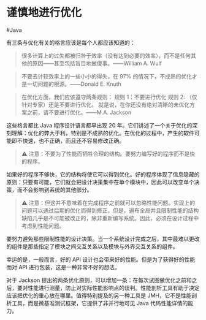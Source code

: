 # 谨慎地进行优化
#Java 

有三条与优化有关的格言应该是每个人都应该知道的：

> 很多计算上的过失都被归咎于效率（没有达到必要的效率），而不是任何其他的原因——甚至包括盲目地做傻事。——William A. Wulf

> 不要去计较效率上的一些小小的得失，在 97% 的情况下，不成熟的优化才是一切问题的根源。——Donald E. Knuth

> 在优化方面，我们应该遵守两条规则： 
规则 1：不要进行优化 
规则 2: （仅针对专家）还是不要进行优化。
就是说，在你还没有绝对清晰的未优化方案之前，请不要进行优化。——M.A. Jackson

这些格言都比 Java 程序设计语言都早出现 20 年。它们讲述了一个关于优化的深刻理解：优化的弊大于利，特别是不成熟的优化。在优化的过程中，产生的软件可能即不快速，也不正确，而且还不容易修改正确。

> ⚠️ 注意：不要为了性能而牺牲合理的结构。要努力编写好的程序而不是快的程序。

如果好的程序不够快，它的结构将使它可以得到优化。好的程序体现了信息隐藏的原则：只要有可能，它们就会把设计决策集中在单个模块中，因此可以改变单个决策，而不会影响到系统的其他部分。

> ⚠️ 注意：但这并不意味着在完成程序之前就可以忽略性能问题。实现上的问题可以通过后期的优化而得到修正，但是，遍布全局并且限制性能的结构缺陷几乎是不可能被改正的，除非重新编写系统。因此，必须在设计过程中考虑到性能问题。

要努力避免那些限制性能的设计决策。当一个系统设计完成之后，其中最难以更改的组件是那些指定了模块之间交互关系以及模块与外界交互关系的组件。

幸运的是，一般而言，好的 API 设计也会带来好的性能。但是为了获得好的性能而对 API 进行包装，这是一种非常不好的想法。

对于 Jackson 提出的两条优化原则，可以增加一条：在每次试图做优化之前和之后，要对性能进行测量，防止对实际性能影响点的误判。性能剖析工具有助于决定应该把优化的重心放在哪里。值得特别提及的另一种工具是 JMH，它不是性能剖析工具，而是微基准测试框架，它提供了非并行地可见 Java 代码性能详情的能力。